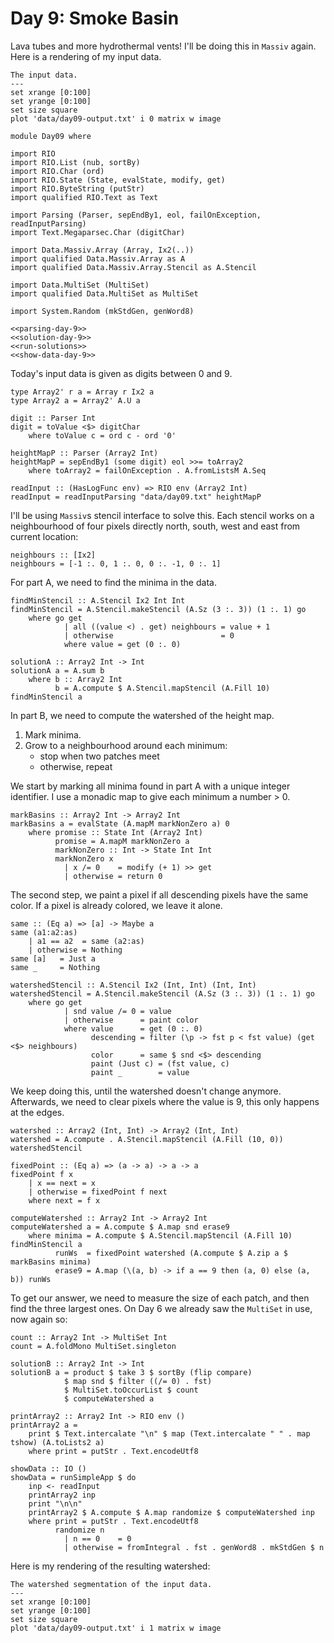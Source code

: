 # Day 9: Smoke Basin
Lava tubes and more hydrothermal vents! I'll be doing this in `Massiv` again. Here is a rendering of my input data.

``` {.gnuplot output=fig/day09-input.svg}
The input data.
---
set xrange [0:100]
set yrange [0:100]
set size square
plot 'data/day09-output.txt' i 0 matrix w image
```

``` {.haskell file=app/Day09.hs}
module Day09 where

import RIO
import RIO.List (nub, sortBy)
import RIO.Char (ord)
import RIO.State (State, evalState, modify, get)
import RIO.ByteString (putStr)
import qualified RIO.Text as Text

import Parsing (Parser, sepEndBy1, eol, failOnException, readInputParsing)
import Text.Megaparsec.Char (digitChar) 

import Data.Massiv.Array (Array, Ix2(..))
import qualified Data.Massiv.Array as A
import qualified Data.Massiv.Array.Stencil as A.Stencil

import Data.MultiSet (MultiSet)
import qualified Data.MultiSet as MultiSet

import System.Random (mkStdGen, genWord8)

<<parsing-day-9>>
<<solution-day-9>>
<<run-solutions>>
<<show-data-day-9>>
```

Today's input data is given as digits between 0 and 9.

``` {.haskell #parsing-day-9}
type Array2' r a = Array r Ix2 a
type Array2 a = Array2' A.U a

digit :: Parser Int
digit = toValue <$> digitChar
    where toValue c = ord c - ord '0'

heightMapP :: Parser (Array2 Int)
heightMapP = sepEndBy1 (some digit) eol >>= toArray2
    where toArray2 = failOnException . A.fromListsM A.Seq

readInput :: (HasLogFunc env) => RIO env (Array2 Int)
readInput = readInputParsing "data/day09.txt" heightMapP
```

I'll be using `Massiv`s stencil interface to solve this. Each stencil works on a neighbourhood of four pixels directly north, south, west and east from current location:

``` {.haskell #solution-day-9}
neighbours :: [Ix2]
neighbours = [-1 :. 0, 1 :. 0, 0 :. -1, 0 :. 1]
```

For part A, we need to find the minima in the data.

``` {.haskell #solution-day-9}
findMinStencil :: A.Stencil Ix2 Int Int
findMinStencil = A.Stencil.makeStencil (A.Sz (3 :. 3)) (1 :. 1) go
    where go get
            | all ((value <) . get) neighbours = value + 1
            | otherwise                        = 0
            where value = get (0 :. 0)

solutionA :: Array2 Int -> Int
solutionA a = A.sum b
    where b :: Array2 Int
          b = A.compute $ A.Stencil.mapStencil (A.Fill 10) findMinStencil a
```

In part B, we need to compute the watershed of the height map.

1. Mark minima.
2. Grow to a neighbourhood around each minimum:
    - stop when two patches meet
    - otherwise, repeat

We start by marking all minima found in part A with a unique integer identifier. I use a monadic map to give each minimum a number > 0.

``` {.haskell #solution-day-9}
markBasins :: Array2 Int -> Array2 Int
markBasins a = evalState (A.mapM markNonZero a) 0
    where promise :: State Int (Array2 Int)
          promise = A.mapM markNonZero a
          markNonZero :: Int -> State Int Int
          markNonZero x
            | x /= 0    = modify (+ 1) >> get
            | otherwise = return 0
```

The second step, we paint a pixel if all descending pixels have the same color. If a pixel is already colored, we leave it alone.

``` {.haskell #solution-day-9}
same :: (Eq a) => [a] -> Maybe a
same (a1:a2:as)
    | a1 == a2  = same (a2:as)
    | otherwise = Nothing
same [a]   = Just a
same _     = Nothing

watershedStencil :: A.Stencil Ix2 (Int, Int) (Int, Int)
watershedStencil = A.Stencil.makeStencil (A.Sz (3 :. 3)) (1 :. 1) go
    where go get
            | snd value /= 0 = value
            | otherwise      = paint color
            where value      = get (0 :. 0)
                  descending = filter (\p -> fst p < fst value) (get <$> neighbours)
                  color      = same $ snd <$> descending
                  paint (Just c) = (fst value, c)
                  paint _        = value
```

We keep doing this, until the watershed doesn't change anymore. Afterwards, we need to clear pixels where the value is 9, this only happens at the edges.

``` {.haskell #solution-day-9}
watershed :: Array2 (Int, Int) -> Array2 (Int, Int)
watershed = A.compute . A.Stencil.mapStencil (A.Fill (10, 0)) watershedStencil 

fixedPoint :: (Eq a) => (a -> a) -> a -> a
fixedPoint f x
    | x == next = x
    | otherwise = fixedPoint f next
    where next = f x

computeWatershed :: Array2 Int -> Array2 Int
computeWatershed a = A.compute $ A.map snd erase9
    where minima = A.compute $ A.Stencil.mapStencil (A.Fill 10) findMinStencil a 
          runWs  = fixedPoint watershed (A.compute $ A.zip a $ markBasins minima)
          erase9 = A.map (\(a, b) -> if a == 9 then (a, 0) else (a, b)) runWs
```

To get our answer, we need to measure the size of each patch, and then find the three largest ones. On Day 6 we already saw the `MultiSet` in use, now again so:

``` {.haskell #solution-day-9}
count :: Array2 Int -> MultiSet Int
count = A.foldMono MultiSet.singleton

solutionB :: Array2 Int -> Int
solutionB a = product $ take 3 $ sortBy (flip compare)
            $ map snd $ filter ((/= 0) . fst)
            $ MultiSet.toOccurList $ count
            $ computeWatershed a
```

``` {.haskell #show-data-day-9 .hide}
printArray2 :: Array2 Int -> RIO env ()
printArray2 a =
    print $ Text.intercalate "\n" $ map (Text.intercalate " " . map tshow) (A.toLists2 a)
    where print = putStr . Text.encodeUtf8

showData :: IO ()
showData = runSimpleApp $ do
    inp <- readInput
    printArray2 inp
    print "\n\n"
    printArray2 $ A.compute $ A.map randomize $ computeWatershed inp
    where print = putStr . Text.encodeUtf8
          randomize n
            | n == 0    = 0
            | otherwise = fromIntegral . fst . genWord8 . mkStdGen $ n
```

Here is my rendering of the resulting watershed:

``` {.gnuplot output=fig/day09-output.svg}
The watershed segmentation of the input data.
---
set xrange [0:100]
set yrange [0:100]
set size square
plot 'data/day09-output.txt' i 1 matrix w image
```

